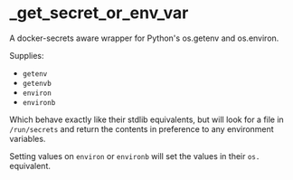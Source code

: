 # _get_secret_or_env_var

A docker-secrets aware wrapper for Python's os.getenv and os.environ.

Supplies:

- `getenv`
- `getenvb`
- `environ`
- `environb`

Which behave exactly like their stdlib equivalents, but will look for a file in `/run/secrets` and return the contents in preference to any environment variables.

Setting values on `environ` or `environb` will set the values in their `os.` equivalent.